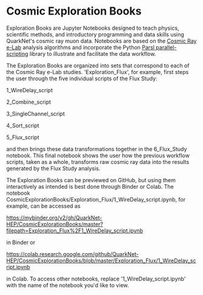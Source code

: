 # Cosmic Exploration Books

Exploration Books are Jupyter Notebooks designed to teach physics, scientific methods, and introductory programming and data skills using QuarkNet's cosmic ray muon data.  Notebooks are based on the [Cosmic Ray e-Lab](https://www.i2u2.org/elab/cosmic/home/project.jsp) analysis algorithms and incorporate the Python [Parsl parallel-scripting](http://parsl-project.org/) library to illustrate and facilitate the data workflow. 

The Exploration Books are organized into sets that correspond to each of the Cosmic Ray e-Lab studies.  'Exploration_Flux', for example, first steps the user through the five individual scripts of the Flux Study:

1_WireDelay_script

2_Combine_script

3_SingleChannel_script

4_Sort_script

5_Flux_script

and then brings these data transformations together in the 6_Flux_Study notebook.  This final notebook shows the user how the previous workflow scripts, taken as a whole, transforms raw cosmic ray data into the results generated by the Flux Study analysis.

The Exploration Books can be previewed on GitHub, but using them interactively as intended is best done through Binder or Colab. The notebook CosmicExplorationBooks/Exploration_Flux/1_WireDelay_script.ipynb, for example, can be accessed as

https://mybinder.org/v2/gh/QuarkNet-HEP/CosmicExplorationBooks/master?filepath=Exploration_Flux%2F1_WireDelay_script.ipynb

in Binder or

https://colab.research.google.com/github/QuarkNet-HEP/CosmicExplorationBooks/blob/master/Exploration_Flux/1_WireDelay_script.ipynb

in Colab.  To access other notebooks, replace '1_WireDelay_script.ipynb' with the name of the notebook you'd like to view.